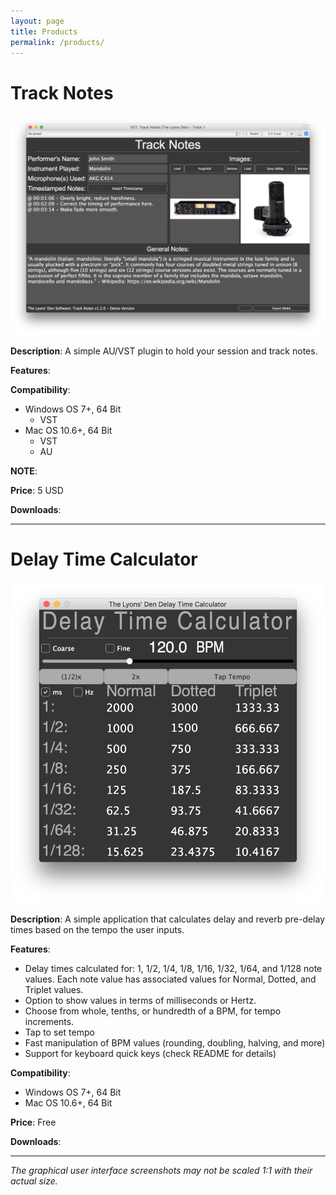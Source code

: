 ```yaml
---
layout: page
title: Products
permalink: /products/
---
```


# Track Notes

![](https://github.com/JosephTLyons/Track-Notes/blob/master/Images/Screenshot.png?raw=true)

**Description**:  A simple AU/VST plugin to hold your session and track notes.

**Features**:

**Compatibility**:
- Windows OS 7+, 64 Bit
    - VST
- Mac OS 10.6+, 64 Bit
    - VST
    - AU

**NOTE**:

**Price**: 5 USD

**Downloads**:

---

# Delay Time Calculator

![](https://github.com/JosephTLyons/GUI-Delay-Time-Calculator/blob/master/Images/Screenshot.png?raw=true)

**Description**: A simple application that calculates delay and reverb pre-delay times based on the tempo the user inputs.

**Features**:

- Delay times calculated for: 1, 1/2, 1/4, 1/8, 1/16, 1/32, 1/64, and 1/128 note values.  Each note value has associated values for Normal, Dotted, and Triplet values.
- Option to show values in terms of milliseconds or Hertz.
- Choose from whole, tenths, or hundredth of a BPM, for tempo increments.
- Tap to set tempo
- Fast manipulation of BPM values (rounding, doubling, halving, and more)
- Support for keyboard quick keys (check README for details)

**Compatibility**:
- Windows OS 7+, 64 Bit
- Mac OS 10.6+, 64 Bit

**Price**: Free

**Downloads**:

---

*The graphical user interface screenshots may not be scaled 1:1 with their actual size.*
